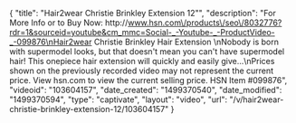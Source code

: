{
    "title": "Hair2wear Christie Brinkley Extension  12\"",
    "description": "For More Info or to Buy Now: http:\/\/www.hsn.com\/products\/seo\/8032776?rdr=1&sourceid=youtube&cm_mmc=Social-_-Youtube-_-ProductVideo-_-099876\nHair2wear Christie Brinkley Hair Extension  \nNobody is born with supermodel looks, but that doesn't mean you can't have supermodel hair! This onepiece hair extension will quickly and easily give...\nPrices shown on the previously recorded video may not represent the current price.  View hsn.com to view the current selling price. HSN Item #099876",
    "videoid": "103604157",
    "date_created": "1499370540",
    "date_modified": "1499370594",
    "type": "captivate",
    "layout": "video",
    "url": "\/v\/hair2wear-christie-brinkley-extension-12\/103604157"
}